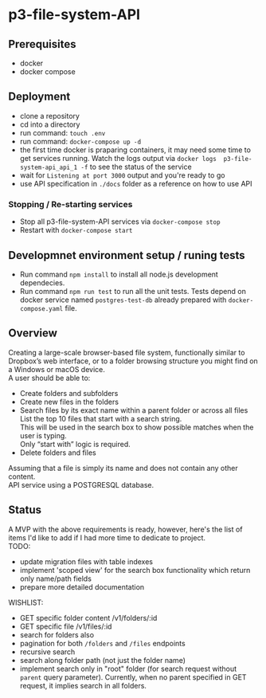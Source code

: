 # p3-file-system-API
## Prerequisites
- docker 
- docker compose

## Deployment
- clone a repository
- cd into a directory
- run command: `touch .env`
- run command: `docker-compose up -d`
- the first time docker is praparing containers, it may need some time to get services running.  Watch the logs output via `docker logs  p3-file-system-api_api_1 -f` to see the status of the service
- wait for `Listening at port 3000` output and you're ready to go
- use API specification in `./docs` folder as a reference on how to use API

### Stopping / Re-starting services
 - Stop all p3-file-system-API services via `docker-compose stop`
 - Restart with `docker-compose start`

## Developmnet environment setup / runing tests
- Run command `npm install` to install all node.js development dependecies.  
- Run command `npm run test` to run all the unit tests. Tests depend on docker service named `postgres-test-db` already prepared with `docker-compose.yaml` file.

## Overview
Creating a large-scale browser-based file system, functionally similar to Dropbox’s web interface, or to a folder browsing structure you might find on a Windows or macOS device.  
A user should be able to:  
- Create folders and subfolders
- Create new files in the folders
- Search files by its exact name within a parent folder or across all files  
List the top 10 files that start with a search string.  
This will be used in the search box to show possible matches when the user is typing.  
Only “start with” logic is required.
- Delete folders and files 

Assuming that a file is simply its name and does not contain any other content.  
API service using a POSTGRESQL database.  

## Status
A MVP with the above requirements is ready, however, here's the list of items I'd like to add if I had more time to dedicate to project.  
TODO:
- update migration files with table indexes
- implement 'scoped view' for the search box functionality which return only name/path fields
- prepare more detailed documentation

WISHLIST:
- GET specific folder content /v1/folders/:id
- GET specific file  /v1/files/:id
- search for folders also
- pagination for both `/folders` and `/files` endpoints
- recursive search 
- search along folder path (not just the folder name)
- implement search only in "root" folder (for search request without `parent` query parameter). Currently, when no parent specified in GET request, it implies search in all folders.